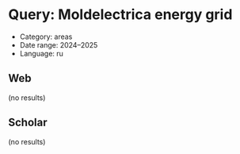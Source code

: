 # Query: Moldelectrica energy grid
- Category: areas
- Date range: 2024–2025
- Language: ru

## Web

(no results)

## Scholar

(no results)

